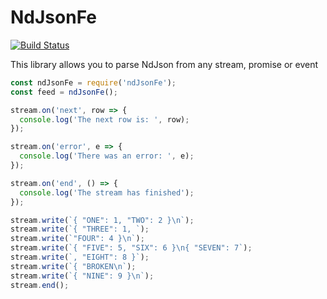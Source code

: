 # NdJsonFe
[![Build Status](https://travis-ci.org/markwylde/ndjson-fe.svg?branch=master)](https://travis-ci.org/markwylde/ndjson-fe)

This library allows you to parse NdJson from any stream, promise or event

```javascript
const ndJsonFe = require('ndJsonFe');
const feed = ndJsonFe();

stream.on('next', row => {
  console.log('The next row is: ', row);
});

stream.on('error', e => {
  console.log('There was an error: ', e);
});

stream.on('end', () => {
  console.log('The stream has finished');
});

stream.write(`{ "ONE": 1, "TWO": 2 }\n`);
stream.write(`{ "THREE": 1, `);
stream.write(`"FOUR": 4 }\n`);
stream.write(`{ "FIVE": 5, "SIX": 6 }\n{ "SEVEN": 7`);
stream.write(`, "EIGHT": 8 }`);
stream.write(`{ "BROKEN\n`);
stream.write(`{ "NINE": 9 }\n`);
stream.end();
```
